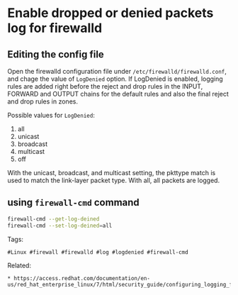 # Enable dropped or denied packets log for firewalld

## Editing the config file
Open the firewalld configuration file under
```/etc/firewalld/firewalld.conf```, and chage the value of
```LogDenied``` option. If LogDenied is enabled, logging rules are added right before the reject and drop rules in the INPUT, FORWARD and OUTPUT chains for the default rules and also the final reject and drop rules in zones. 

Possible values for ```LogDenied```:
1. all
1. unicast
1. broadcast
1. multicast
1. off

With the unicast, broadcast, and multicast setting, the pkttype match is used to match the link-layer packet type. With all, all packets are logged. 

## using ```firewall-cmd``` command
```bash
firewall-cmd --get-log-deined
firewall-cmd --set-log-deined=all
```

Tags:
```
#Linux #firewall #firewalld #log #logdenied #firewall-cmd
```

Related:
```
* https://access.redhat.com/documentation/en-us/red_hat_enterprise_linux/7/html/security_guide/configuring_logging_for_denied_packets
```

